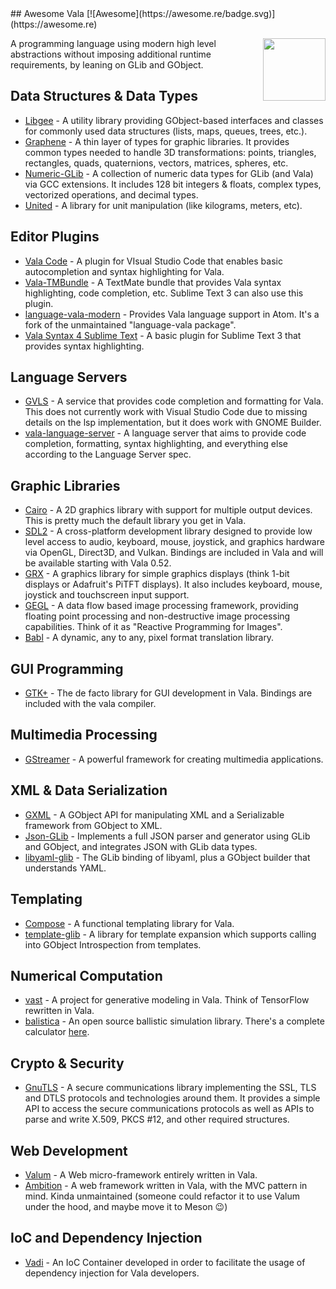 <div class="github-widget" data-repo="desiderantes/awesome-vala"></div>
<script async src="https://pagead2.googlesyndication.com/pagead/js/adsbygoogle.js"></script><ins class="adsbygoogle" style="display:block" data-ad-client="ca-pub-6890694312814945" data-ad-slot="5473692530" data-ad-format="auto"  data-full-width-responsive="true"></ins><script>(adsbygoogle = window.adsbygoogle || []).push({});</script>
## Awesome Vala [![Awesome](https://awesome.re/badge.svg)](https://awesome.re)

[<img src="https://raw.githubusercontent.com/desiderantes/awesome-vala/master/vala.svg?sanitize=true" align="right" width="100">](https://wiki.gnome.org/Projects/Vala/)

 A programming language using modern high level abstractions without imposing additional runtime requirements, by leaning on GLib and GObject.



## Data Structures & Data Types

- [Libgee](https://wiki.gnome.org/Projects/Libgee) - A utility library providing GObject-based interfaces and classes for commonly used data structures (lists, maps, queues, trees, etc.).
- [Graphene](https://github.com/ebassi/graphene) - A thin layer of types for graphic libraries. It provides common types needed to handle 3D transformations: points, triangles, rectangles, quads, quaternions, vectors, matrices, spheres, etc.
- [Numeric-GLib](https://github.com/arteymix/numeric-glib) - A collection of numeric data types for GLib (and Vala) via GCC extensions. It includes 128 bit integers & floats, complex types, vectorized operations, and decimal types.
- [United](https://github.com/lcallarec/united) - A library for unit manipulation (like kilograms, meters, etc).

## Editor Plugins

- [Vala Code](https://github.com/thiagoabreu/vala-code) - A plugin for VIsual Studio Code that enables basic autocompletion and syntax highlighting for Vala.
- [Vala-TMBundle](https://github.com/technosophos/Vala-TMBundle) - A TextMate bundle that provides Vala syntax highlighting, code completion, etc. Sublime Text 3 can also use this plugin.
- [language-vala-modern](https://atom.io/packages/language-vala-modern) - Provides Vala language support in Atom. It's a fork of the unmaintained "language-vala package".
- [Vala Syntax 4 Sublime Text](https://launchpad.net/valasyntax4sublimetext) - A basic plugin for Sublime Text 3 that provides syntax highlighting.

## Language Servers

- [GVLS](https://gitlab.gnome.org/esodan/gvls) - A service that provides code completion and formatting for Vala. This does not currently work with Visual Studio Code due to missing details on the lsp implementation, but it does work with GNOME Builder.
- [vala-language-server](https://github.com/benwaffle/vala-language-server) - A language server that aims to provide code completion, formatting, syntax highlighting, and everything else according to the Language Server spec.

## Graphic Libraries

- [Cairo](https://cairographics.org/) - A 2D graphics library with support for multiple output devices. This is pretty much the default library you get in Vala.
- [SDL2](https://www.libsdl.org/) - A cross-platform development library designed to provide low level access to audio, keyboard, mouse, joystick, and graphics hardware via OpenGL, Direct3D, and Vulkan. Bindings are included in Vala and will be available starting with Vala 0.52.
- [GRX](https://github.com/ev3dev/grx) - A graphics library for simple graphics displays (think 1-bit displays or Adafruit's PiTFT displays). It also includes keyboard, mouse, joystick and touchscreen input support.
- [GEGL](http://gegl.org/) - A data flow based image processing framework, providing floating point processing and non-destructive image processing capabilities. Think of it as "Reactive Programming for Images".
- [Babl](http://gegl.org/babl/) - A dynamic, any to any, pixel format translation library.

## GUI Programming

- [GTK+](https://www.gtk.org/) - The de facto library for GUI development in Vala. Bindings are included with the vala compiler.

## Multimedia Processing

- [GStreamer](http://gstreamer.freedesktop.org/) - A powerful framework for creating multimedia applications.

## XML & Data Serialization

- [GXML](https://gitlab.gnome.org/GNOME/gxml/) - A GObject API for manipulating XML and a Serializable framework from GObject to XML.
- [Json-GLib](https://gitlab.gnome.org/GNOME/json-glib/) - Implements a full JSON parser and generator using GLib and GObject, and integrates JSON with GLib data types.
- [libyaml-glib](https://github.com/rainwoodman/libyaml-glib) - The GLib binding of libyaml, plus a GObject builder that understands YAML.

## Templating

- [Compose](https://github.com/arteymix/compose) - A functional templating library for Vala.
- [template-glib](https://gitlab.gnome.org/GNOME/template-glib) - A library for template expansion which supports calling into GObject Introspection from templates.

## Numerical Computation

- [vast](https://github.com/rainwoodman/vast) - A project for generative modeling in Vala. Think of TensorFlow rewritten in Vala.
- [balistica](https://github.com/fusilero/libbalistica) - An open source ballistic simulation library. There's a complete calculator [here](https://github.com/fusilero/balistica).

## Crypto & Security

- [GnuTLS](https://www.gnutls.org/) - A secure communications library implementing the SSL, TLS and DTLS protocols and technologies around them. It provides a simple API to access the secure communications protocols as well as APIs to parse and write X.509, PKCS #12, and other required structures.

## Web Development

- [Valum](https://github.com/valum-framework/valum) - A Web micro-framework entirely written in Vala.
- [Ambition](https://github.com/AmbitionFramework/ambition) - A web framework written in Vala, with the MVC pattern in mind. Kinda unmaintained (someone could refactor it to use Valum under the hood, and maybe move it to Meson 😉)

## IoC and Dependency Injection

- [Vadi](https://github.com/nahuelwexd/Vadi) - An IoC Container developed in order to facilitate the usage of dependency injection for Vala developers.